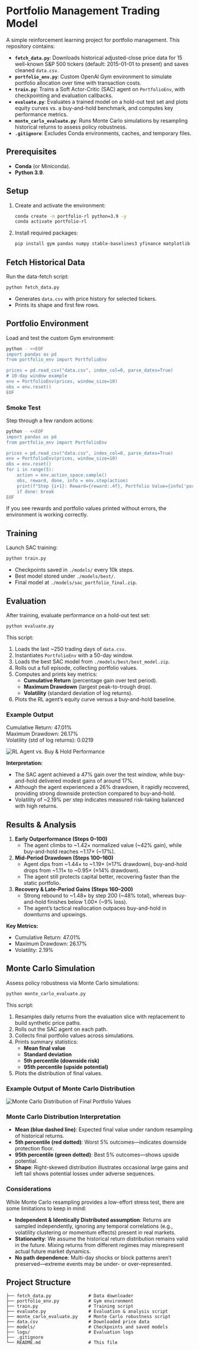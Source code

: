 # Portfolio Management Trading Model

A simple reinforcement learning project for portfolio management. This repository contains:

- **`fetch_data.py`**: Downloads historical adjusted-close price data for 15 well-known S&P 500 tickers (default: 2015-01-01 to present) and saves cleaned `data.csv`.
- **`portfolio_env.py`**: Custom OpenAI Gym environment to simulate portfolio allocation over time with transaction costs.
- **`train.py`**: Trains a Soft Actor-Critic (SAC) agent on `PortfolioEnv`, with checkpointing and evaluation callbacks.
- **`evaluate.py`**: Evaluates a trained model on a hold-out test set and plots equity curves vs. a buy-and-hold benchmark, and computes key performance metrics.
- **`monte_carlo_evaluate.py`**: Runs Monte Carlo simulations by resampling historical returns to assess policy robustness.
- **`.gitignore`**: Excludes Conda environments, caches, and temporary files.

## Prerequisites

- **Conda** (or Miniconda).
- **Python 3.9**.

## Setup

1. Create and activate the environment:
   ```bash
   conda create -n portfolio-rl python=3.9 -y
   conda activate portfolio-rl
   ```
2. Install required packages:
   ```bash
   pip install gym pandas numpy stable-baselines3 yfinance matplotlib shimmy
   ```

## Fetch Historical Data

Run the data-fetch script:

```bash
python fetch_data.py
```

- Generates `data.csv` with price history for selected tickers.
- Prints its shape and first few rows.

## Portfolio Environment

Load and test the custom Gym environment:

```bash
python - <<EOF
import pandas as pd
from portfolio_env import PortfolioEnv

prices = pd.read_csv("data.csv", index_col=0, parse_dates=True)
# 10-day window example
env = PortfolioEnv(prices, window_size=10)
obs = env.reset()
EOF
```

### Smoke Test

Step through a few random actions:

```bash
python - <<EOF
import pandas as pd
from portfolio_env import PortfolioEnv

prices = pd.read_csv("data.csv", index_col=0, parse_dates=True)
env = PortfolioEnv(prices, window_size=10)
obs = env.reset()
for i in range(5):
    action = env.action_space.sample()
    obs, reward, done, info = env.step(action)
    print(f"Step {i+1}: Reward={reward:.4f}, Portfolio Value={info['portfolio_value']:.4f}")
    if done: break
EOF
```

If you see rewards and portfolio values printed without errors, the environment is working correctly.

## Training

Launch SAC training:

```bash
python train.py
```

- Checkpoints saved in `./models/` every 10k steps.
- Best model stored under `./models/best/`.
- Final model at `./models/sac_portfolio_final.zip`.

## Evaluation

After training, evaluate performance on a hold-out test set:

```bash
python evaluate.py
```

This script:
1. Loads the last ~250 trading days of `data.csv`.
2. Instantiates `PortfolioEnv` with a 50-day window.
3. Loads the best SAC model from `./models/best/best_model.zip`.
4. Rolls out a full episode, collecting portfolio values.
5. Computes and prints key metrics:
   - **Cumulative Return** (percentage gain over test period).
   - **Maximum Drawdown** (largest peak-to-trough drop).
   - **Volatility** (standard deviation of log returns).
6. Plots the RL agent’s equity curve versus a buy-and-hold baseline.

### Example Output

Cumulative Return: 47.01%  
Maximum Drawdown: 26.17%  
Volatility (std of log returns): 0.0219

![RL Agent vs. Buy & Hold Performance](rl_agent_vs_buy_hold.png)

**Interpretation:**
- The SAC agent achieved a 47% gain over the test window, while buy-and-hold delivered modest gains of around 17%.
- Although the agent experienced a 26% drawdown, it rapidly recovered, providing strong downside protection compared to buy-and-hold.
- Volatility of ~2.19% per step indicates measured risk-taking balanced with high returns.

## Results & Analysis

1. **Early Outperformance (Steps 0–100)**  
   - The agent climbs to ~1.42× normalized value (~42% gain), while buy-and-hold reaches ~1.17× (~17%).
2. **Mid‑Period Drawdown (Steps 100–160)**  
   - Agent dips from ~1.44× to ~1.19× (≈17% drawdown), buy-and-hold drops from ~1.11× to ~0.95× (≈14% drawdown).  
   - The agent still protects capital better, recovering faster than the static portfolio.
3. **Recovery & Late‑Period Gains (Steps 160–200)**  
   - Strong rebound to ~1.48× by step 200 (~48% total), whereas buy-and-hold finishes below 1.00× (~9% loss).  
   - The agent’s tactical reallocation outpaces buy-and-hold in downturns and upswings.
  
**Key Metrics:**
- Cumulative Return: 47.01%  
- Maximum Drawdown: 26.17%  
- Volatility: 2.19%

## Monte Carlo Simulation

Assess policy robustness via Monte Carlo simulations:

```bash
python monte_carlo_evaluate.py
```

This script:
1. Resamples daily returns from the evaluation slice with replacement to build synthetic price paths.
2. Rolls out the SAC agent on each path.
3. Collects final portfolio values across simulations.
4. Prints summary statistics:
   - **Mean final value**
   - **Standard deviation**
   - **5th percentile (downside risk)**
   - **95th percentile (upside potential)**
5. Plots the distribution of final values.

### Example Output of Monte Carlo Distribution

![Monte Carlo Distribution of Final Portfolio Values](example_monte_carlo_distribution.png)

### Monte Carlo Distribution Interpretation

- **Mean (blue dashed line)**: Expected final value under random resampling of historical returns.
- **5th percentile (red dotted)**: Worst 5% outcomes—indicates downside protection floor.
- **95th percentile (green dotted)**: Best 5% outcomes—shows upside potential.
- **Shape**: Right-skewed distribution illustrates occasional large gains and left tail shows potential losses under adverse sequences.

### Considerations

While Monte Carlo resampling provides a low-effort stress test, there are some limitations to keep in mind:

- **Independent & Identically Distributed assumption**: Returns are sampled independently, ignoring any temporal correlations (e.g., volatility clustering or momentum effects) present in real markets.
- **Stationarity**: We assume the historical return distribution remains valid in the future. Mixing returns from different regimes may misrepresent actual future market dynamics.
- **No path dependence**: Multi-day shocks or block patterns aren’t preserved—extreme events may be under- or over-represented.


## Project Structure

```text
├── fetch_data.py              # Data downloader
├── portfolio_env.py           # Gym environment
├── train.py                   # Training script
├── evaluate.py                # Evaluation & analysis script
├── monte_carlo_evaluate.py    # Monte Carlo robustness script
├── data.csv                   # Downloaded price data
├── models/                    # Checkpoints and saved models
├── logs/                      # Evaluation logs
├── .gitignore
└── README.md                  # This file
```
